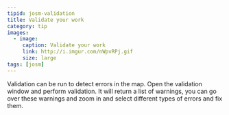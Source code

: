 ```yaml
---
tipid: josm-validation
title: Validate your work
category: tip
images:
  - image:
     caption: Validate your work
     link: http://i.imgur.com/nWpvRPj.gif
     size: large
tags: [josm]
---
```


Validation can be run to detect errors in the map. Open the validation window and perform validation. It will return a list of warnings, you can go over these warnings and zoom in and select different types of errors and fix them.



